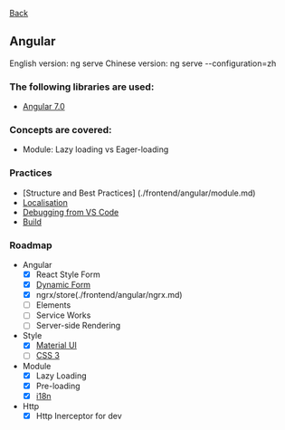 [Back](../README.md)

##  Angular 

English version: ng serve
Chinese version: ng serve --configuration=zh
        
### The following libraries are used:
* [Angular 7.0](https://angular.io)

### Concepts are covered:
* Module: Lazy loading vs Eager-loading
 
### Practices
* [Structure and Best Practices] (./frontend/angular/module.md)
* [Localisation](https://angular.io/guide/i18n)
* [Debugging from VS Code](./frontend/general/vscode_debug.md)
* [Build](./frontend/angular/build.md)

### Roadmap  
* Angular
  * [x] React Style Form
  * [x] [Dynamic Form](./frontend/angular/dynamic-forms.md)
  * [x] ngrx/store(./frontend/angular/ngrx.md)
  * [ ] Elements
  * [ ] Service Works
  * [ ] Server-side Rendering
* Style
  * [x] [Material UI](./frontend/angular/material.md)
  * [ ] [CSS 3](./frontend/general/css3.md)
* Module
  * [x] Lazy Loading 
  * [x] Pre-loading
  * [x] [i18n](./frontend/angular/i18n.md)
* Http
  * [x] Http Inerceptor for dev